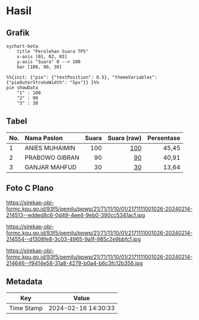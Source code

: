 # Hasil

## Grafik

```mermaid
xychart-beta
    title "Perolehan Suara TPS"
    x-axis [01, 02, 03]
    y-axis "Suara" 0 --> 100
    bar [100, 90, 30]
```

```mermaid
%%{init: {"pie": {"textPosition": 0.5}, "themeVariables": {"pieOuterStrokeWidth": "5px"}} }%%
pie showData
    "1" : 100
    "2" : 90
    "3" : 30
```

## Tabel

| No. | Nama Paslon    | Suara | Suara (raw) | Persentase |
|:--- |:-------------- | -----:| -----------:| ----------:|
| 1   | ANIES MUHAIMIN | 100   | [100][p-1]  | 45,45      |
| 2   | PRABOWO GIBRAN | 90    | [90][p-2]   | 40,91      |
| 3   | GANJAR MAHFUD  | 30    | [30][p-3]   | 13,64      |


[p-1]: https://github.com/gigit-pemilu/pemilu-2024-21-kepulauan-riau/blob/main/pilpres/hitung-suara/sub/21-kepulauan-riau/sub/71-kota-batam/sub/11-sagulung/sub/1001-tembesi/sub/026-tps/sub/paslon-1.txt
[p-2]: https://github.com/gigit-pemilu/pemilu-2024-21-kepulauan-riau/blob/main/pilpres/hitung-suara/sub/21-kepulauan-riau/sub/71-kota-batam/sub/11-sagulung/sub/1001-tembesi/sub/026-tps/sub/paslon-2.txt
[p-3]: https://github.com/gigit-pemilu/pemilu-2024-21-kepulauan-riau/blob/main/pilpres/hitung-suara/sub/21-kepulauan-riau/sub/71-kota-batam/sub/11-sagulung/sub/1001-tembesi/sub/026-tps/sub/paslon-3.txt

## Foto C Plano

https://sirekap-obj-formc.kpu.go.id/93f5/pemilu/ppwp/21/71/11/10/01/2171111001026-20240214-214513--edded8c6-0d49-4ee4-9eb0-390cc5341ac1.jpg

https://sirekap-obj-formc.kpu.go.id/93f5/pemilu/ppwp/21/71/11/10/01/2171111001026-20240214-214554--d1308fe8-3c03-4965-9a1f-985c2e9bbfc1.jpg

https://sirekap-obj-formc.kpu.go.id/93f5/pemilu/ppwp/21/71/11/10/01/2171111001026-20240214-214646--f9414e58-31a8-4279-b0a4-b6c3fc12b356.jpg


## Metadata

| Key        | Value               |
| ---------- | ------------------- |
| Time Stamp | 2024-02-16 14:30:33 |



